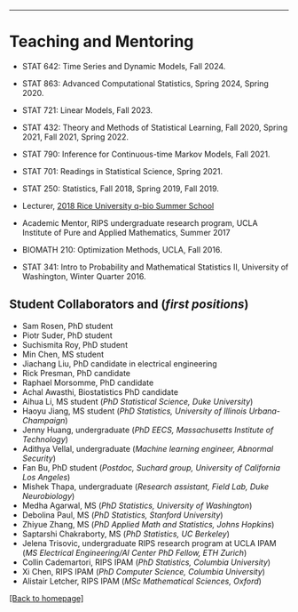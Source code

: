 ---
# [](#header-1)Teaching and Mentoring

* STAT 642: Time Series and Dynamic Models, Fall 2024.

* STAT 863: Advanced Computational Statistics, Spring 2024, Spring 2020.

* STAT 721: Linear Models, Fall 2023.

* STAT 432: Theory and Methods of Statistical Learning, Fall 2020, Spring 2021, Fall 2021, Spring 2022.

* STAT 790: Inference for Continuous-time Markov Models, Fall 2021.

* STAT 701: Readings in Statistical Science, Spring 2021.

* STAT 250: Statistics, Fall 2018, Spring 2019, Fall 2019.

* Lecturer, [2018 Rice University q-bio Summer School](http://q-bio.org/wp/qbss/2018lecturers/) 

* Academic Mentor, RIPS undergraduate research program, UCLA Institute of Pure and Applied Mathematics, Summer 2017
	
* BIOMATH 210: Optimization Methods, UCLA, Fall 2016. 

* STAT 341: Intro to Probability and Mathematical Statistics II, University of Washington, Winter Quarter 2016. 


Student Collaborators and (_first positions_)
-------
* Sam Rosen, PhD student
* Piotr Suder, PhD student
* Suchismita Roy, PhD student
* Min Chen, MS student
* Jiachang Liu, PhD candidate in electrical engineering
* Rick Presman, PhD candidate
* Raphael Morsomme, PhD candidate
* Achal Awasthi, Biostatistics PhD candidate
* Aihua Li, MS student (_PhD Statistical Science, Duke University_)
* Haoyu Jiang, MS student (_PhD Statistics, University of Illinois Urbana-Champaign_)
* Jenny Huang, undergraduate (_PhD EECS, Massachusetts Institute of Technology_)
* Adithya Vellal, undergraduate (_Machine learning engineer, Abnormal Security_)
* Fan Bu, PhD student (_Postdoc, Suchard group, University of California Los Angeles_)
* Mishek Thapa, undergraduate (_Research assistant, Field Lab, Duke Neurobiology_)
* Medha Agarwal, MS (_PhD Statistics, University of Washington_)
* Debolina Paul, MS (_PhD Statistics, Stanford University_)
* Zhiyue Zhang, MS (_PhD Applied Math and Statistics, Johns Hopkins_)
* Saptarshi Chakraborty, MS (_PhD Statistics, UC Berkeley_)
* Jelena Trisovic, undergraduate RIPS research program at UCLA IPAM (_MS Electrical Engineering/AI Center PhD Fellow, ETH Zurich_)
* Collin Cademartori, RIPS IPAM (_PhD Statistics, Columbia University_)
* Xi Chen, RIPS IPAM  (_PhD Computer Science, Columbia University_)
* Alistair Letcher, RIPS IPAM (_MSc Mathematical Sciences, Oxford_)


[ [Back to homepage] ](./)
